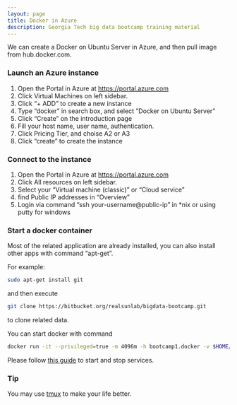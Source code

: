 ```yaml
---
layout: page
title: Docker in Azure
description: Georgia Tech big data bootcamp training material
---
```

We can create a Docker on Ubuntu Server in Azure, and then pull image from hub.docker.com.

### Launch an Azure instance

1. Open the Portal in Azure at https://portal.azure.com
2. Click Virtual Machines on left sidebar.
3. Click “+ ADD” to create a new instance
4. Type “docker” in search box, and select ”Docker on Ubuntu Server”
5. Click “Create” on the introduction page
6. Fill your host name, user name, authentication.
7. Click Pricing Tier, and choise A2 or A3
8. Click “create” to create the instance

### Connect to the instance

1. Open the Portal in Azure at https://portal.azure.com
2. Click All resources on left sidebar.
3. Select your “Virtual machine (classic)” or “Cloud service”
4. find Public IP addresses in “Overview”
5. Login via command “ssh your-username@public-ip” in *nix or using putty for windows

### Start a docker container

Most of the related application are already installed, you can also install other apps with command “apt-get”.

For example:

```bash
sudo apt-get install git
```

and then execute

```bash
git clone https://bitbucket.org/realsunlab/bigdata-bootcamp.git
```

to clone related data.

You can start docker with command 

```bash
docker run -it --privileged=true -m 4096m -h bootcamp1.docker -v $HOME/bigdata-bootcamp:/home/ec2-user/bigdata-bootcamp sunlab/bigdata:0.04.1 /bin/bash
```

Please follow [this guide](https://hub.docker.com/r/sunlab/bigdata/) to start and stop services.

### Tip
You may use [tmux](https://tmux.github.io/) to make your life better.
